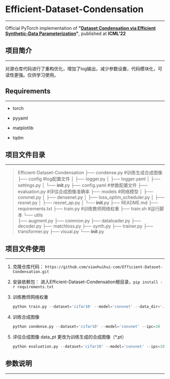 # Efficient-Dataset-Condensation

------

Official PyTorch implementation of **"[Dataset Condensation via Efficient Synthetic-Data Parameterization](https://arxiv.org/abs/2205.14959)"**, published at **ICML'22**

## 项目简介

------

对源仓库代码进行了重构优化，增加了log输出，减少参数设置，代码模块化，可读性更强。仅供学习使用。

## Requirements

----

- torch

- pyyaml
- matplotlib
- tqdm

## 项目文件目录

----

> Efficient-Dataset-Condensation
>  ├── condense.py       #训练生成合成图像
>  ├── config                   #log配置文件
>  │   ├── logger.py
>  │   ├── logger.yaml
>  │   ├── settings.py
>  │   └── __init__.py
>  ├── config.yaml        #参数配置文件
>  ├── evaluation.py    #评估合成图像准确率
>  ├── models               #网络模型
>  │   ├── convnet.py
>  │   ├── densenet.py
>  │   ├── loss_optim_scheduler.py
>  │   ├── resnet.py
>  │   ├── resnet_ap.py
>  │   └── __init__.py
>  ├── README.md
>  ├── requirements.txt
>  ├── train.py       #训练教师网络权重
>  ├── train.sh       #运行脚本
>  └── utils           
>      ├── augment.py
>      ├── common.py
>      ├── dataloader.py
>      ├── decoder.py
>      ├── matchloss.py
>      ├── synth.py
>      ├── trainer.py
>      ├── transformer.py
>      ├── visual.py
>      └── __init__.py

## 项目文件使用

-----

1. 克隆仓库代码： `https://github.com/xiaohuihui-com/Efficient-Dataset-Condensation.git`
2. 安装依赖包： 进入Efficient-Dataset-Condensation根目录，`pip install -r requirements.txt`

3. 训练教师网络权重

   ```python
   python train.py --dataset='cifar10' --model='convnet' --data_dir='./data'
   ```

4. 训练合成图像

   ```python
   python condense.py --dataset='cifar10' --model='convnet' --ipc=10
   ```

5. 评估合成图像 data_pt 更改为训练生成的合成图像（*.pt）

   ```python
   python evaluation.py --dataset='cifar10' --model='convnet' --ipc=10 --data_pt='data.pt'
   ```

   

## 参数说明

----

